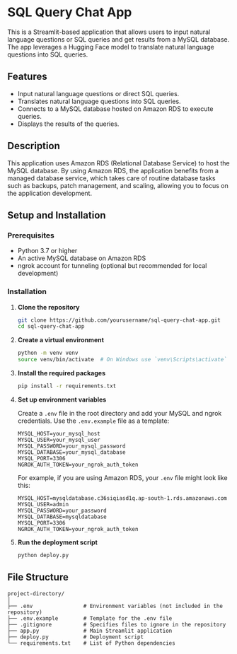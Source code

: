 # SQL Query Chat App

This is a Streamlit-based application that allows users to input natural language questions or SQL queries and get results from a MySQL database. The app leverages a Hugging Face model to translate natural language questions into SQL queries.

## Features

- Input natural language questions or direct SQL queries.
- Translates natural language questions into SQL queries.
- Connects to a MySQL database hosted on Amazon RDS to execute queries.
- Displays the results of the queries.

## Description

This application uses Amazon RDS (Relational Database Service) to host the MySQL database. By using Amazon RDS, the application benefits from a managed database service, which takes care of routine database tasks such as backups, patch management, and scaling, allowing you to focus on the application development.

## Setup and Installation

### Prerequisites

- Python 3.7 or higher
- An active MySQL database on Amazon RDS
- ngrok account for tunneling (optional but recommended for local development)

### Installation

1. **Clone the repository**

    ```bash
    git clone https://github.com/yourusername/sql-query-chat-app.git
    cd sql-query-chat-app
    ```

2. **Create a virtual environment**

    ```bash
    python -m venv venv
    source venv/bin/activate  # On Windows use `venv\Scripts\activate`
    ```

3. **Install the required packages**

    ```bash
    pip install -r requirements.txt
    ```

4. **Set up environment variables**

    Create a `.env` file in the root directory and add your MySQL and ngrok credentials. Use the `.env.example` file as a template:

    ```env
    MYSQL_HOST=your_mysql_host
    MYSQL_USER=your_mysql_user
    MYSQL_PASSWORD=your_mysql_password
    MYSQL_DATABASE=your_mysql_database
    MYSQL_PORT=3306
    NGROK_AUTH_TOKEN=your_ngrok_auth_token
    ```

    For example, if you are using Amazon RDS, your `.env` file might look like this:

    ```env
    MYSQL_HOST=mysqldatabase.c36siqiasd1q.ap-south-1.rds.amazonaws.com
    MYSQL_USER=admin
    MYSQL_PASSWORD=your_password
    MYSQL_DATABASE=mysqldatabase
    MYSQL_PORT=3306
    NGROK_AUTH_TOKEN=your_ngrok_auth_token
    ```

5. **Run the deployment script**

    ```bash
    python deploy.py
    ```

## File Structure

```plaintext
project-directory/
│
├── .env                # Environment variables (not included in the repository)
├── .env.example        # Template for the .env file
├── .gitignore          # Specifies files to ignore in the repository
├── app.py              # Main Streamlit application
├── deploy.py           # Deployment script
└── requirements.txt    # List of Python dependencies




